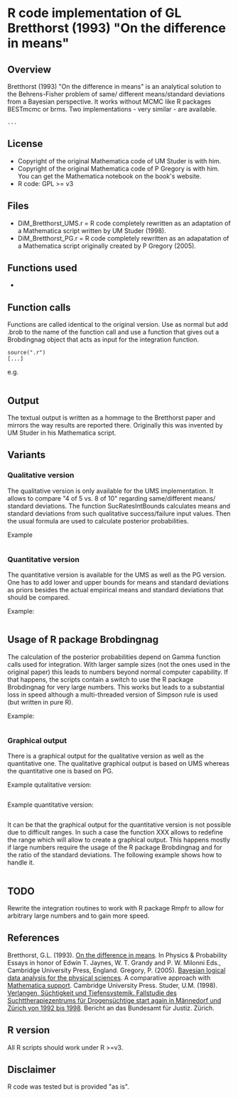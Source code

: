 ﻿# R code implementation of GL Bretthorst (1993) "On the difference in means"

## Overview

Bretthorst (1993)  "On the difference in means" is an analytical solution to the Behrens-Fisher problem of same/ different means/standard deviations from a Bayesian perspective. It works without MCMC like R packages BESTmcmc or brms. Two implementations - very similar - are available.


```
...
```

## License

- Copyright of the original Mathematica code of UM Studer is with him.
- Copyright of the original Mathematica code of P Gregory is with him. You can get the Mathematica notebook on the book's website.
- R code: GPL >= v3

## Files

- DiM_Bretthorst_UMS.r = R code completely rewritten as an adaptation of a Mathematica script written by UM Studer (1998).
- DiM_Bretthorst_PG.r = R code completely rewritten as an adapatation of a Mathematica script originally created by P Gregory (2005).

## Functions used

- 

## Function calls

Functions are called identical to the original version. Use as normal but add .brob to the name of the function call and use a function that gives out a Brobdingnag object that acts as input for the integration function.

```
source(".r")
[...]
```

e.g.

```

```

## Output

The textual output is written as a hommage to the Bretthorst paper and mirrors the way results are reported there. Originally this was invented by UM Studer in his Mathematica script.

## Variants

### Qualitative version

The qualitative version is only available for the UMS implementation. It allows to compare "4 of 5 vs. 8 of 10" regarding same/different means/ standard deviations. The function SucRatesIntBounds calculates means and standard deviations from such qualitative success/failure input values. Then the usual formula are used to calculate posterior probabilities.

Example

```

```

### Quantitative version

The quantitative version is available for the UMS as well as the PG version. One has to add lower and upper bounds for means and standard deviations as priors besides the actual empirical means and standard deviations that should be compared.

Example:

```

```

## Usage of R package Brobdingnag

The calculation of the posterior probabilities depend on Gamma function calls used for integration. With larger sample sizes (not the ones used in the original paper) this leads to numbers beyond normal computer capability. If that happens, the scripts contain a switch to use the R package Brobdingnag for very large numbers. This works but leads to a substantial loss in speed although a multi-threaded version of Simpson rule is used (but written in pure R).

Example:

```

```

### Graphical output

There is a graphical output for the qualitative version as well as the quantitative one. The qualitative graphical output is based on UMS whereas the quantitative one is based on PG.

Example qutalitative version:

```

```

Example quantitative version:

```

```

It can be that the graphical output for the quantitative version is not possible due to difficult ranges. In such a case the function XXX allows to redefine the range which will allow to create a graphical output. This happens mostly if large numbers require the usage of the R package Brobdingnag and for the ratio of the standard deviations. The following example shows how to handle it.


```

```

## TODO

Rewrite the integration routines to work with R package Rmpfr to allow for arbitrary large numbers and to gain more speed.

## References

Bretthorst, G.L. (1993). [On the difference in means](https://bayes.wustl.edu/glb/diff.pdf). In Physics & Probability Essays in honor of Edwin T. Jaynes, W. T. Grandy and P. W. Milonni Eds., Cambridge University Press, England.
Gregory, P. (2005). [Bayesian logical data analysis for the physical sciences]( https://www.cambridge.org/nl/academic/subjects/statistics-probability/statistics-physical-sciences-and-engineering/bayesian-logical-data-analysis-physical-sciences-comparative-approach-mathematica-support?format=PB). A comparative approach with [Mathematica support](https://www.cambridge.org/nl/academic/subjects/statistics-probability/statistics-physical-sciences-and-engineering/bayesian-logical-data-analysis-physical-sciences-comparative-approach-mathematica-support?format=PB). Cambridge University Press.
Studer, U.M. (1998). [Verlangen, Süchtigkeit und Tiefensystemik. Fallstudie des Suchttherapiezentrums für Drogensüchtige start again in Männedorf und Zürich von 1992 bis 1998](https://www.bj.admin.ch/dam/data/bj/sicherheit/smv/modellversuche/evaluationsberichte/37.pdf). Bericht an das Bundesamt für Justiz. Zürich.

## R version

All R scripts should work under R >=v3.

## Disclaimer

R code was tested but is provided "as is".


